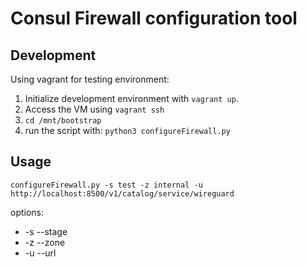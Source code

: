 # Consul Firewall configuration tool

## Development

Using vagrant for testing environment:

1. Initialize development environment with `vagrant up`.
1. Access the VM using `vagrant ssh`
1. `cd /mnt/bootstrap`
1. run the script with: `python3 configureFirewall.py`

## Usage

```
configureFirewall.py -s test -z internal -u http://localhost:8500/v1/catalog/service/wireguard
```

options:

* -s --stage
* -z --zone
* -u --url
